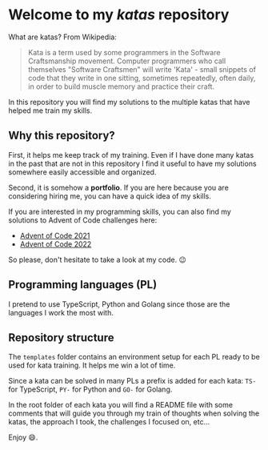 # Welcome to my _katas_ repository

What are katas? From Wikipedia:
> Kata is a term used by some programmers in the Software Craftsmanship movement. Computer programmers who call themselves "Software Craftsmen" will write 'Kata' - small snippets of code that they write in one sitting, sometimes repeatedly, often daily, in order to build muscle memory and practice their craft.

In this repository you will find my solutions to the multiple katas that have helped me train my skills.

## Why this repository?

First, it helps me keep track of my training. Even if I have done many katas in the past that are not in this repository I find it useful to have my solutions somewhere easily accessible and organized.

Second, it is somehow a **portfolio**. If you are here because you are considering hiring me, you can have a quick idea of my skills.

If you are interested in my programming skills, you can also find my solutions to Advent of Code challenges here:
- [Advent of Code 2021](https://github.com/IvanJijon/AdventOfCode2021)
- [Advent of Code 2022](https://github.com/IvanJijon/AdventOfCode2022)

So please, don't hesitate to take a look at my code. :wink:

## Programming languages (PL)

I pretend to use TypeScript, Python and Golang since those are the languages I work the most with.

## Repository structure

The `templates` folder contains an environment setup for each PL ready to be used for kata training. It helps me win a lot of time.

Since a kata can be solved in many PLs a prefix is added for each kata: `TS-` for TypeScript, `PY-` for Python and `GO-` for Golang.

In the root folder of each kata you will find a README file with some comments that will guide you through my train of thoughts when solving the katas, the approach I took, the challenges I focused on, etc...

Enjoy :smile:.